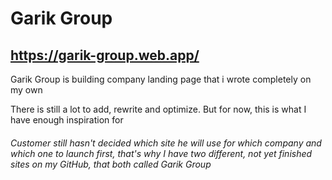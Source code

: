 # Garik Group

## https://garik-group.web.app/

Garik Group is building company landing page that i wrote completely on my own

There is still a lot to add, rewrite and optimize. But for now, this is what I have enough inspiration for

###### Customer still hasn't decided which site he will use for which company and which one to launch first, that's why I have two different, not yet finished sites on my GitHub, that both called Garik Group
